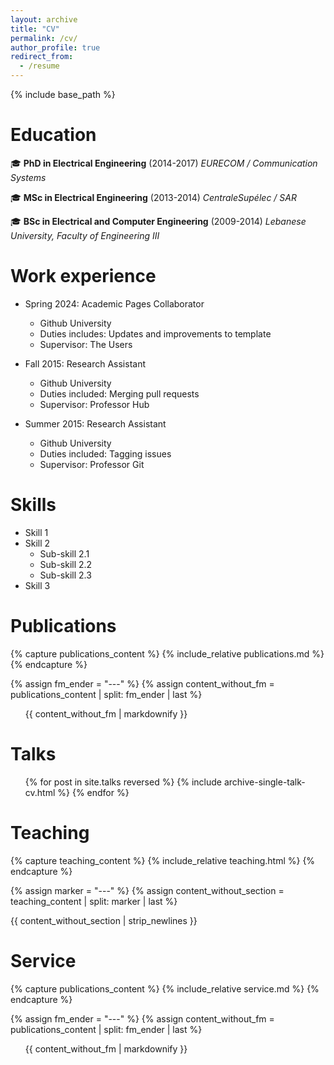 ```yaml
---
layout: archive
title: "CV"
permalink: /cv/
author_profile: true
redirect_from:
  - /resume
---
```


{% include base_path %}

Education
======
🎓 **PhD in Electrical Engineering** (2014-2017)
  *EURECOM / Communication Systems*

🎓 **MSc in Electrical Engineering** (2013-2014)
  *CentraleSupélec / SAR*
  
🎓 **BSc in Electrical and Computer Engineering** (2009-2014)
  *Lebanese University, Faculty of Engineering III*

Work experience
======
* Spring 2024: Academic Pages Collaborator
  * Github University
  * Duties includes: Updates and improvements to template
  * Supervisor: The Users

* Fall 2015: Research Assistant
  * Github University
  * Duties included: Merging pull requests
  * Supervisor: Professor Hub

* Summer 2015: Research Assistant
  * Github University
  * Duties included: Tagging issues
  * Supervisor: Professor Git
  
Skills
======
* Skill 1
* Skill 2
  * Sub-skill 2.1
  * Sub-skill 2.2
  * Sub-skill 2.3
* Skill 3

Publications
======
{% capture publications_content %}
  {% include_relative publications.md %}
{% endcapture %}

{% assign fm_ender = "---" %}
{% assign content_without_fm = publications_content | split: fm_ender | last %}

<ul>
  {{ content_without_fm | markdownify }}
</ul>



Talks
======
  <ul>{% for post in site.talks reversed %}
    {% include archive-single-talk-cv.html  %}
  {% endfor %}</ul>
  
Teaching
======

{% capture teaching_content %}
  {% include_relative teaching.html %}
{% endcapture %}

{% assign marker = "---" %} 
{% assign content_without_section = teaching_content | split: marker | last %}

<div>
  {{ content_without_section | strip_newlines }}
</div>

  
Service
======
{% capture publications_content %}
  {% include_relative service.md %}
{% endcapture %}

{% assign fm_ender = "---" %}
{% assign content_without_fm = publications_content | split: fm_ender | last %}

<ul>
  {{ content_without_fm | markdownify }}
</ul>
